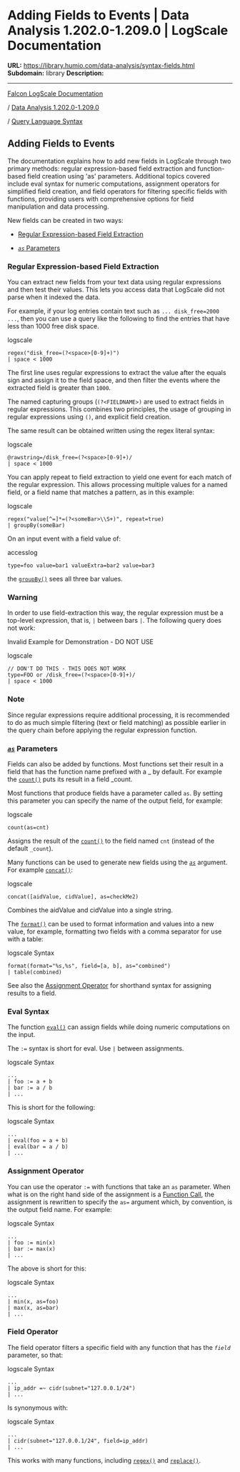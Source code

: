 # Adding Fields to Events | Data Analysis 1.202.0-1.209.0 | LogScale Documentation

**URL:** https://library.humio.com/data-analysis/syntax-fields.html
**Subdomain:** library
**Description:** 

---

[Falcon LogScale Documentation](https://library.humio.com)

/ [Data Analysis 1.202.0-1.209.0](data-analysis-docs.html)

/ [Query Language Syntax](syntax.html)

## Adding Fields to Events

The documentation explains how to add new fields in LogScale through two primary methods: regular expression-based field extraction and function-based field creation using 'as' parameters. Additional topics covered include eval syntax for numeric computations, assignment operators for simplified field creation, and field operators for filtering specific fields with functions, providing users with comprehensive options for field manipulation and data processing. 

New fields can be created in two ways: 

  * [Regular Expression-based Field Extraction](syntax-fields.html#syntax-fields-extracting "Regular Expression-based Field Extraction")

  * [_`as`_ Parameters](syntax-fields.html#syntax-fields-from-functions "as Parameters")




### Regular Expression-based Field Extraction

You can extract new fields from your text data using regular expressions and then test their values. This lets you access data that LogScale did not parse when it indexed the data. 

For example, if your log entries contain text such as `... disk_free=2000 ...`, then you can use a query like the following to find the entries that have less than 1000 free disk space. 

logscale
    
    
    regex("disk_free=(?<space>[0-9]+)")
    | space < 1000

The first line uses regular expressions to extract the value after the equals sign and assign it to the field space, and then filter the events where the extracted field is greater than `1000`. 

The named capturing groups (`(?<FIELDNAME>)` are used to extract fields in regular expressions. This combines two principles, the usage of grouping in regular expressions using `()`, and explicit field creation. 

The same result can be obtained written using the regex literal syntax: 

logscale
    
    
    @rawstring=/disk_free=(?<space>[0-9]+)/
    | space < 1000

You can apply repeat to field extraction to yield one event for each match of the regular expression. This allows processing multiple values for a named field, or a field name that matches a pattern, as in this example: 

logscale
    
    
    regex("value[^=]*=(?<someBar>\\S+)", repeat=true)
    | groupBy(someBar)

On an input event with a field value of: 

accesslog
    
    
    type=foo value=bar1 valueExtra=bar2 value=bar3

the [`groupBy()`](functions-groupby.html "groupBy\(\)") sees all three bar values. 

### Warning

In order to use field-extraction this way, the regular expression must be a top-level expression, that is, `|` between bars `|`. The following query does not work: 

Invalid Example for Demonstration - DO NOT USE 

logscale
    
    
    // DON'T DO THIS - THIS DOES NOT WORK
    type=FOO or /disk_free=(?<space>[0-9]+)/
    | space < 1000

### Note

Since regular expressions require additional processing, it is recommended to do as much simple filtering (text or field matching) as possible earlier in the query chain before applying the regular expression function. 

### [_`as`_](syntax-fields.html#syntax-fields-from-functions "as Parameters") Parameters

Fields can also be added by functions. Most functions set their result in a field that has the function name prefixed with a _ by default. For example the [`count()`](functions-count.html "count\(\)") puts its result in a field _count. 

Most functions that produce fields have a parameter called `as`. By setting this parameter you can specify the name of the output field, for example: 

logscale
    
    
    count(as=cnt)

Assigns the result of the [`count()`](functions-count.html "count\(\)") to the field named `cnt` (instead of the default `_count`). 

Many functions can be used to generate new fields using the [_`as`_](syntax-fields.html#syntax-fields-from-functions "as Parameters") argument. For example [`concat()`](functions-concat.html "concat\(\)"): 

logscale
    
    
    concat([aidValue, cidValue], as=checkMe2)

Combines the aidValue and cidValue into a single string. 

The [`format()`](functions-format.html "format\(\)") can be used to format information and values into a new value, for example, formatting two fields with a comma separator for use with a table: 

logscale Syntax
    
    
    format(format="%s,%s", field=[a, b], as="combined")
    | table(combined)

See also the [Assignment Operator](syntax-fields.html#syntax-fields-assignment-operator "Assignment Operator") for shorthand syntax for assigning results to a field. 

### Eval Syntax

The function [`eval()`](functions-eval.html "eval\(\)") can assign fields while doing numeric computations on the input. 

The `:=` syntax is short for eval. Use `|` between assignments. 

logscale Syntax
    
    
    ...
    | foo := a + b
    | bar := a / b
    | ...

This is short for the following: 

logscale Syntax
    
    
    ...
    | eval(foo = a + b)
    | eval(bar = a / b)
    | ...

### Assignment Operator

You can use the operator `:=` with functions that take an `as` parameter. When what is on the right hand side of the assignment is a [Function Call](https://library.humio.com/lql-grammar/syntax-grammar-guide-subset.html#syntax-grammar-guide-subset-function-call), the assignment is rewritten to specify the `as=` argument which, by convention, is the output field name. For example: 

logscale Syntax
    
    
    ...
    | foo := min(x)
    | bar := max(x)
    | ...

The above is short for this: 

logscale Syntax
    
    
    ...
    | min(x, as=foo)
    | max(x, as=bar)
    | ...

### Field Operator

The field operator filters a specific field with any function that has the _`field`_ parameter, so that: 

logscale Syntax
    
    
    ...
    | ip_addr =~ cidr(subnet="127.0.0.1/24")
    | ...

Is synonymous with: 

logscale Syntax
    
    
    ...
    | cidr(subnet="127.0.0.1/24", field=ip_addr)
    | ...

This works with many functions, including [`regex()`](functions-regex.html "regex\(\)") and [`replace()`](functions-replace.html "replace\(\)").
